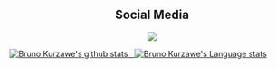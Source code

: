<h2 align="center"> Social Media </h2>
<p align="center">
<a href="https://www.linkedin.com/in/bruno-kurzawe-b611a160/" title="LinkedIn Profile"><img src="https://img.shields.io/badge/LinkedIn-0077B5?style=for-the-badge&logo=linkedin&logoColor=white">
</p>

![Bruno Kurzawe's github stats](https://github-readme-stats.vercel.app/api?username=brunokurzawe&show_icons=true&hide_border=true)&nbsp;&nbsp;
![Bruno Kurzawe's Language stats](https://github-readme-stats-eight-theta.vercel.app/api/top-langs/?username=brunokurzawe&layout=compact&langs_count=8&hide_border=true)
